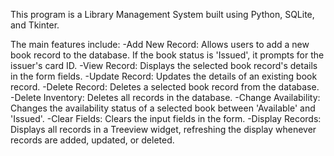 This program is a Library Management System built using Python, SQLite, and Tkinter. 

The main features include:
-Add New Record: Allows users to add a new book record to the database. If the book status is 'Issued', it prompts for the issuer's card ID.
-View Record: Displays the selected book record's details in the form fields.
-Update Record: Updates the details of an existing book record.
-Delete Record: Deletes a selected book record from the database.
-Delete Inventory: Deletes all records in the database.
-Change Availability: Changes the availability status of a selected book between 'Available' and 'Issued'.
-Clear Fields: Clears the input fields in the form.
-Display Records: Displays all records in a Treeview widget, refreshing the display whenever records are added, updated, or deleted.

